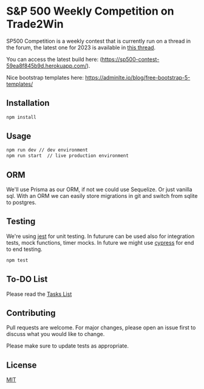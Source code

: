 # S&P 500 Weekly Competition on Trade2Win

SP500 Competition is a weekly contest that is currently run on a thread in the forum, the latest one for 2023 is available in [this thread](https://www.trade2win.com/threads/s-p500-weekly-forecasting-competition-for-2023.241639/).

You can access the latest build here: (https://sp500-contest-59ea8f845b9d.herokuapp.com/).

Nice bootstrap templates here:
https://adminlte.io/blog/free-bootstrap-5-templates/

## Installation

```bash
npm install
```

## Usage

```bash
npm run dev // dev environment
npm run start  // live production environment
```

## ORM

We'll use Prisma as our ORM, if not we could use Sequelize. Or just vanilla sql. With an ORM we can easily store migrations in git and switch from sqlite to postgres.

## Testing

We're using [jest](https://jestjs.io/) for unit testing. In futurure can be used also
for integration tests, mock functions, timer mocks.
In future we might use [cypress](https://www.cypress.io/) for end to end testing.

```bash
npm test
```

## To-DO List

Please read the [Tasks List](./TASKS.md)

## Contributing

Pull requests are welcome. For major changes, please open an issue first
to discuss what you would like to change.

Please make sure to update tests as appropriate.

## License

[MIT](https://choosealicense.com/licenses/mit/)
